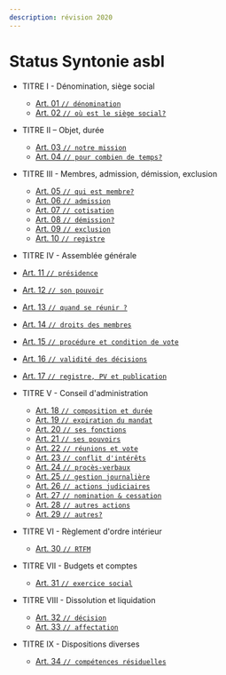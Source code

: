 ```yaml
---
description: révision 2020
---
```


# Status Syntonie asbl

* TITRE I - Dénomination, siège social

  * [Art. 01 `// dénomination`](titre-i-denomination-siege-social.md#art-01-denomination)
  * [Art. 02 `// où est le siège social?`](titre-i-denomination-siege-social.md#art-02-ou-est-le-siege-social)

* TITRE II – Objet, durée

  * [Art. 03 `// notre mission`](titre-ii-objet-duree.md#art-03-notre-mission)
  * [Art. 04 `// pour combien de temps?`](titre-ii-objet-duree.md#art-04-pour-combien-de-temps)

* TITRE III - Membres, admission, démission, exclusion

  * [Art. 05 `// qui est membre?`](titre-iii-membres-admission-demission-exclusion.md#art-05-qui-est-membre)
  * [Art. 06 `// admission`](titre-iii-membres-admission-demission-exclusion.md#art-06-admission)
  * [Art. 07 `// cotisation`](titre-iii-membres-admission-demission-exclusion.md#art-07-cotisation)
  * [Art. 08 `// démission?`](titre-iii-membres-admission-demission-exclusion.md#art-08-demission)
  * [Art. 09 `// exclusion`](titre-iii-membres-admission-demission-exclusion.md#art-09-exclusion)
  * [Art. 10 `// registre`](titre-iii-membres-admission-demission-exclusion.md#art-10-registre)

*  TITRE IV - Assemblée générale

  * [Art. 11 `// présidence`](titre-iv-assemblee-generale.md#art-11-presidence)
  * [Art. 12 `// son pouvoir`](titre-iv-assemblee-generale.md#art-12-son-pouvoir)
  * [Art. 13 `// quand se réunir ?`](titre-iv-assemblee-generale.md#art-13-quand-se-reunir)
  * [Art. 14 `// droits des membres`](titre-iv-assemblee-generale.md#art-14-droits-des-membres)
  * [Art. 15 `// procédure et condition de vote`](titre-iv-assemblee-generale.md#art-15-procedure-et-condition-de-vote)
  * [Art. 16 `// validité des décisions`](titre-iv-assemblee-generale.md#art-16-validite-des-decisions)
  * [Art. 17 `// registre, PV et publication`](titre-iv-assemblee-generale.md#art-17-registre-pv-et-publications)

* TITRE V - Conseil d'administration

  * [Art. 18 `// composition et durée`](titre-v-conseil-d-administration.md#art-18-composition-et-duree)
  * [Art. 19 `// expiration du mandat`](titre-v-conseil-d-administration.md#art-19-expiration-du-mandat)
  * [Art. 20 `// ses fonctions`](titre-v-conseil-d-administration.md#art-20-ses-fonctions)
  * [Art. 21 `// ses pouvoirs`](titre-v-conseil-d-administration.md#art-21-ses-pouvoirs)
  * [Art. 22 `// réunions et vote`](titre-v-conseil-d-administration.md#art-22-reunions-et-votes)
  * [Art. 23 `// conflit d'intérêts`](titre-v-conseil-d-administration.md#art-23-conflits-d-interets)
  * [Art. 24 `// procès-verbaux`](titre-v-conseil-d-administration.md#art-24-proces-verbaux)
  * [Art. 25 `// gestion journalière`](titre-v-conseil-d-administration.md#art-25-gestion-journaliere)
  * [Art. 26 `// actions judiciaires`](titre-v-conseil-d-administration.md#art-26-actions-judiciaires)
  * [Art. 27 `// nomination & cessation`](titre-v-conseil-d-administration.md#art-27-nominations-cessation)
  * [Art. 28 `// autres actions`](titre-v-conseil-d-administration.md#art-28-autres-actions)
  * [Art. 29 `// autres?`](titre-v-conseil-d-administration.md#art-29-autres)

* TITRE VI - Règlement d'ordre intérieur

  * [Art. 30 `// RTFM`](titre-vi-reglement-d-ordre-interieur.md#art-30-reglement-d-ordre-interieur)

* TITRE VII - Budgets et comptes

  * [Art. 31 `// exercice social`](titre-vii-budgets-et-comptes.md#art-31-exercice-social)

* TITRE VIII - Dissolution et liquidation

  * [Art. 32 `// décision`](titre-viii-dissolution-et-liquidation.md#art-32-decision)
  * [Art. 33 `// affectation`](titre-viii-dissolution-et-liquidation.md#art-33-affectation)

* TITRE IX - Dispositions diverses

  * [Art. 34 `// compétences résiduelles`](titre-ix-dispositions-diverses.md#art-34-competences-residuelles)

